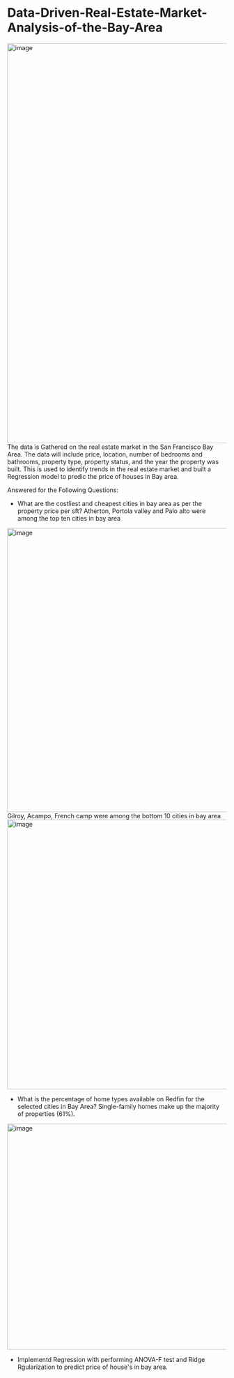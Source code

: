 # Data-Driven-Real-Estate-Market-Analysis-of-the-Bay-Area
<img width="918" alt="image" src="https://github.com/venkatesh-vuyyala/Data-Driven-Real-Estate-Market-Analysis-of-the-Bay-Area/assets/126367292/79457457-6786-4af5-bf68-1a822f224f05">
The data is Gathered on the real estate market in the San Francisco Bay Area. The data will include price, location, number of bedrooms and bathrooms, property type, property status, and the year the property was built. This is used to identify trends in the real estate market and built a Regression model to predic the price of houses in Bay area.

Answered for the Following Questions:
- What are the costliest and cheapest cities in bay area as per the property price per sft?
  Atherton, Portola valley and Palo alto were among the top ten cities in bay area
<img width="652" alt="image" src="https://github.com/venkatesh-vuyyala/Data-Driven-Real-Estate-Market-Analysis-of-the-Bay-Area/assets/126367292/fd9568d2-825c-4bdb-bad9-eb1df5165e28">
Gilroy, Acampo, French camp were among the bottom 10 cities in bay area
<img width="619" alt="image" src="https://github.com/venkatesh-vuyyala/Data-Driven-Real-Estate-Market-Analysis-of-the-Bay-Area/assets/126367292/97867d72-800e-490a-89f6-540636c4e69c">

- What is the percentage of home types available on Redfin for the selected cities in Bay Area?
Single-family homes make up the majority of properties (61%).
<img width="519" alt="image" src="https://github.com/venkatesh-vuyyala/Data-Driven-Real-Estate-Market-Analysis-of-the-Bay-Area/assets/126367292/834df225-c9a6-4840-8471-ae6fb9055b7b">

- Implementd Regression with performing ANOVA-F test and Ridge Rgularization to predict price of house's in bay area.
